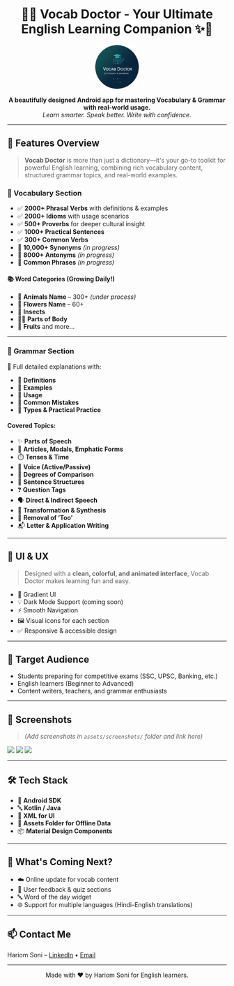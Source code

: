 <h1 align="center">
  📘✨ Vocab Doctor - Your Ultimate English Learning Companion ✨📘
</h1>

<p align="center">
  <img src="https://github.com/hariomsonihs/VocabDoctorApp/blob/master/app/src/main/res/drawable/logo.png" width="100"/>
</p>

<p align="center">
  <b>A beautifully designed Android app for mastering Vocabulary & Grammar with real-world usage.</b><br>
  <i>Learn smarter. Speak better. Write with confidence.</i>
</p>

---

## 🌟 Features Overview

> **Vocab Doctor** is more than just a dictionary—it's your go-to toolkit for powerful English learning, combining rich vocabulary content, structured grammar topics, and real-world examples.

### 📖 Vocabulary Section
- ✅ **2000+ Phrasal Verbs** with definitions & examples
- ✅ **2000+ Idioms** with usage scenarios
- ✅ **500+ Proverbs** for deeper cultural insight
- ✅ **1000+ Practical Sentences**
- ✅ **300+ Common Verbs**
- 🔄 **10,000+ Synonyms** *(in progress)*
- 🔄 **8000+ Antonyms** *(in progress)*
- 🔄 **Common Phrases** *(in progress)*

#### 📚 Word Categories (Growing Daily!)
- 🐾 **Animals Name** – 300+ *(under process)*
- 🌸 **Flowers Name** – 60+
- 🐛 **Insects**
- 🧍‍♂️ **Parts of Body**
- 🍎 **Fruits** and more...

---

### 📘 Grammar Section

🎯 Full detailed explanations with:
- 🔹 **Definitions**
- 🔹 **Examples**
- 🔹 **Usage**
- 🔹 **Common Mistakes**
- 🔹 **Types & Practical Practice**

#### Covered Topics:
- ✨ **Parts of Speech**
- 📝 **Articles, Modals, Emphatic Forms**
- ⏱️ **Tenses & Time**
- 🔁 **Voice (Active/Passive)**
- 🧠 **Degrees of Comparison**
- 🧩 **Sentence Structures**
- ❓ **Question Tags**
- 🗣️ **Direct & Indirect Speech**
- 🔄 **Transformation & Synthesis**
- 🧹 **Removal of ‘Too’**
- 📬 **Letter & Application Writing**

---

## 🎨 UI & UX

> Designed with a **clean, colorful, and animated interface**, Vocab Doctor makes learning fun and easy.

- 🌈 Gradient UI
- 💡 Dark Mode Support (coming soon)
- ⚡ Smooth Navigation
- 🖼️ Visual icons for each section
- ✅ Responsive & accessible design

---

## 🧠 Target Audience

- Students preparing for competitive exams (SSC, UPSC, Banking, etc.)
- English learners (Beginner to Advanced)
- Content writers, teachers, and grammar enthusiasts

---

## 📱 Screenshots

> *(Add screenshots in `assets/screenshots/` folder and link here)*

<p float="left">
  <img src="assets/screenshots/home.png" width="250"/>
  <img src="assets/screenshots/vocab_list.png" width="250"/>
  <img src="assets/screenshots/grammar_details.png" width="250"/>
</p>

---

## 🛠 Tech Stack

* 📱 **Android SDK**
* 🔤 **Kotlin / Java**
* 🧾 **XML for UI**
* 💾 **Assets Folder for Offline Data**
* 📦 **Material Design Components**

---

## 🧩 What's Coming Next?
* ☁️ Online update for vocab content
* 💬 User feedback & quiz sections
* 🔤 Word of the day widget
* 🌐 Support for multiple languages (Hindi-English translations)

---

## 📫 Contact Me

Hariom Soni – [LinkedIn](https://www.linkedin.com/hariomsonihs) • [Email](mailto:hariomsoni0818.com)

---

<p align="center">
  Made with ❤️ by Hariom Soni for English learners.
</p>

